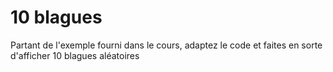 # 10 blagues
Partant de l'exemple fourni dans le cours, adaptez le code et faites en sorte d'afficher 10 blagues aléatoires
